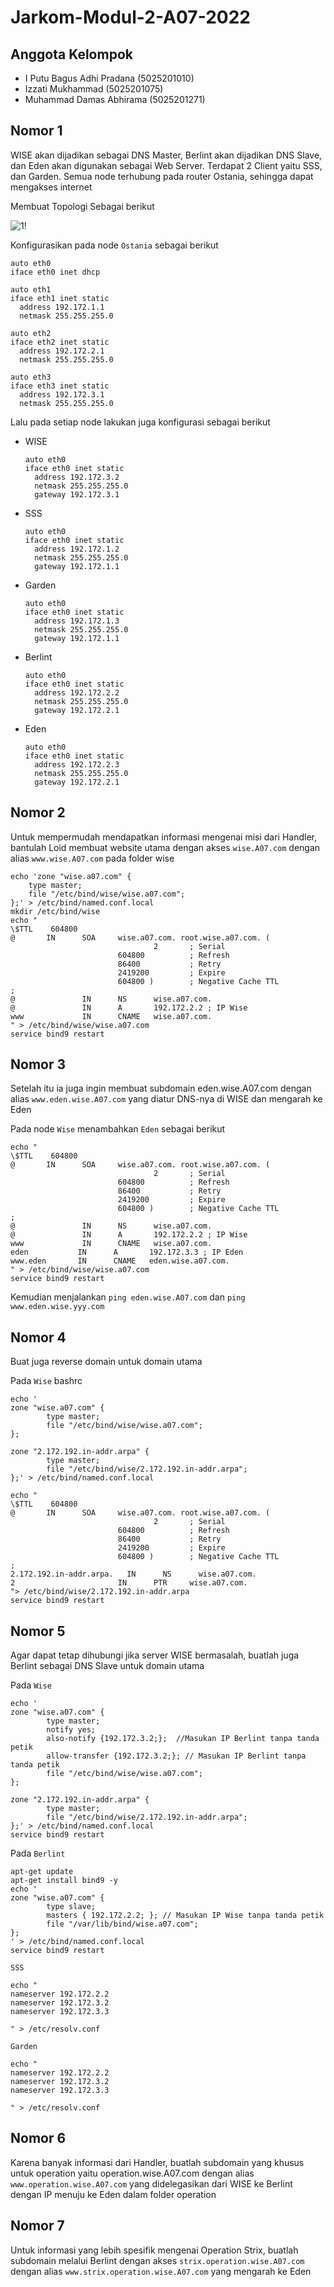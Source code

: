 # Jarkom-Modul-2-A07-2022

## Anggota Kelompok

- I Putu Bagus Adhi Pradana (5025201010)
- Izzati Mukhammad (5025201075)
- Muhammad Damas Abhirama (5025201271)

## Nomor 1
WISE akan dijadikan sebagai DNS Master, Berlint akan dijadikan DNS Slave, dan Eden akan digunakan sebagai Web Server. Terdapat 2 Client yaitu SSS, dan Garden. Semua node terhubung pada router Ostania, sehingga dapat mengakses internet

Membuat Topologi Sebagai berikut

![1!](img/1.png)

Konfigurasikan pada node `Ostania` sebagai berikut

    auto eth0
    iface eth0 inet dhcp

    auto eth1
    iface eth1 inet static
      address 192.172.1.1
      netmask 255.255.255.0

    auto eth2
    iface eth2 inet static
      address 192.172.2.1
      netmask 255.255.255.0

    auto eth3
    iface eth3 inet static
      address 192.172.3.1
      netmask 255.255.255.0
      
Lalu pada setiap node lakukan juga konfigurasi sebagai berikut

- WISE

      auto eth0
      iface eth0 inet static
        address 192.172.3.2
        netmask 255.255.255.0
        gateway 192.172.3.1
      
- SSS

      auto eth0
      iface eth0 inet static
        address 192.172.1.2
        netmask 255.255.255.0
        gateway 192.172.1.1
        
- Garden

      auto eth0
      iface eth0 inet static
        address 192.172.1.3
        netmask 255.255.255.0
        gateway 192.172.1.1
        
- Berlint

      auto eth0
      iface eth0 inet static
        address 192.172.2.2
        netmask 255.255.255.0
        gateway 192.172.2.1
        
- Eden

      auto eth0
      iface eth0 inet static
        address 192.172.2.3
        netmask 255.255.255.0
        gateway 192.172.2.1

## Nomor 2
Untuk mempermudah mendapatkan informasi mengenai misi dari Handler, bantulah Loid membuat website utama dengan akses `wise.A07.com` dengan alias `www.wise.A07.com` pada folder wise

    echo 'zone "wise.a07.com" {
        type master;
        file "/etc/bind/wise/wise.a07.com";
    };' > /etc/bind/named.conf.local
    mkdir /etc/bind/wise
    echo "
    \$TTL    604800
    @       IN      SOA     wise.a07.com. root.wise.a07.com. (
                                    2       ; Serial
                            604800          ; Refresh
                            86400           ; Retry
                            2419200         ; Expire
                            604800 )        ; Negative Cache TTL
    ;
    @               IN      NS      wise.a07.com.
    @               IN      A       192.172.2.2 ; IP Wise
    www             IN      CNAME   wise.a07.com.
    " > /etc/bind/wise/wise.a07.com
    service bind9 restart

## Nomor 3
Setelah itu ia juga ingin membuat subdomain eden.wise.A07.com dengan alias `www.eden.wise.A07.com` yang diatur DNS-nya di WISE dan mengarah ke Eden

Pada node `Wise` menambahkan `Eden` sebagai berikut

    echo "
    \$TTL    604800
    @       IN      SOA     wise.a07.com. root.wise.a07.com. (
                                    2       ; Serial
                            604800          ; Refresh
                            86400           ; Retry
                            2419200         ; Expire
                            604800 )        ; Negative Cache TTL
    ;
    @               IN      NS      wise.a07.com.
    @               IN      A       192.172.2.2 ; IP Wise
    www             IN      CNAME   wise.a07.com.
    eden           IN      A       192.172.3.3 ; IP Eden
    www.eden       IN      CNAME   eden.wise.a07.com.
    " > /etc/bind/wise/wise.a07.com
    service bind9 restart

Kemudian menjalankan `ping eden.wise.A07.com` dan `ping www.eden.wise.yyy.com`

## Nomor 4
Buat juga reverse domain untuk domain utama

Pada `Wise` bashrc

    echo '
    zone "wise.a07.com" {
            type master;
            file "/etc/bind/wise/wise.a07.com";
    };

    zone "2.172.192.in-addr.arpa" {
            type master;
            file "/etc/bind/wise/2.172.192.in-addr.arpa";
    };' > /etc/bind/named.conf.local

    echo "
    \$TTL    604800
    @       IN      SOA     wise.a07.com. root.wise.a07.com. (
                                    2       ; Serial
                            604800          ; Refresh
                            86400           ; Retry
                            2419200         ; Expire
                            604800 )        ; Negative Cache TTL
    ;
    2.172.192.in-addr.arpa.   IN      NS      wise.a07.com.
    2                       IN      PTR     wise.a07.com.
    "> /etc/bind/wise/2.172.192.in-addr.arpa
    service bind9 restart

## Nomor 5
Agar dapat tetap dihubungi jika server WISE bermasalah, buatlah juga Berlint sebagai DNS Slave untuk domain utama

Pada `Wise`

    echo '
    zone "wise.a07.com" {
            type master;
            notify yes;
            also-notify {192.172.3.2;};  //Masukan IP Berlint tanpa tanda petik
            allow-transfer {192.172.3.2;}; // Masukan IP Berlint tanpa tanda petik
            file "/etc/bind/wise/wise.a07.com";
    };

    zone "2.172.192.in-addr.arpa" {
            type master;
            file "/etc/bind/wise/2.172.192.in-addr.arpa";
    };' > /etc/bind/named.conf.local
    service bind9 restart
    
Pada `Berlint`

    apt-get update
    apt-get install bind9 -y
    echo '
    zone "wise.a07.com" {
            type slave;
            masters { 192.172.2.2; }; // Masukan IP Wise tanpa tanda petik
            file "/var/lib/bind/wise.a07.com";
    };
    ' > /etc/bind/named.conf.local
    service bind9 restart
    
`SSS`

    echo "
    nameserver 192.172.2.2
    nameserver 192.172.3.2
    nameserver 192.172.3.3

    " > /etc/resolv.conf    
    
`Garden`

    echo "
    nameserver 192.172.2.2
    nameserver 192.172.3.2
    nameserver 192.172.3.3

    " > /etc/resolv.conf

## Nomor 6
Karena banyak informasi dari Handler, buatlah subdomain yang khusus untuk operation yaitu operation.wise.A07.com dengan alias `www.operation.wise.A07.com` yang didelegasikan dari WISE ke Berlint dengan IP menuju ke Eden dalam folder operation

## Nomor 7
Untuk informasi yang lebih spesifik mengenai Operation Strix, buatlah subdomain melalui Berlint dengan akses `strix.operation.wise.A07.com` dengan alias `www.strix.operation.wise.A07.com` yang mengarah ke Eden
